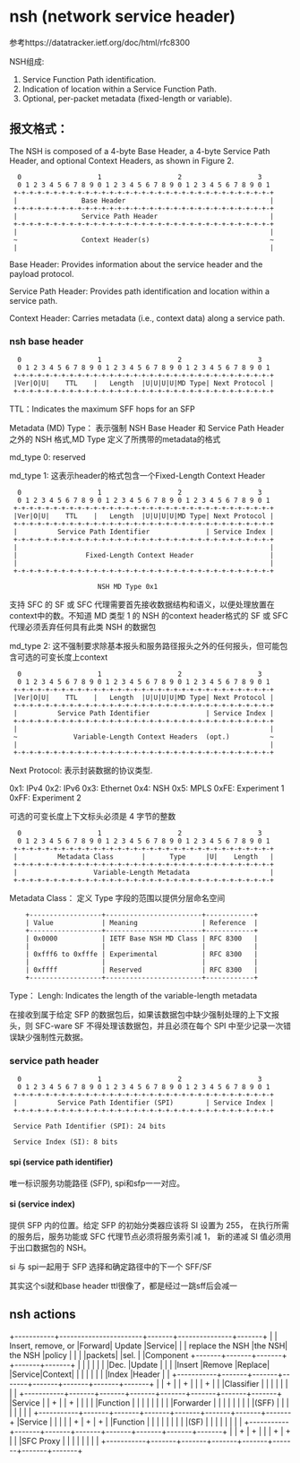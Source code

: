 
# nsh (network service header)
参考https://datatracker.ietf.org/doc/html/rfc8300

NSH组成:
1. Service Function Path identification.
2. Indication of location within a Service Function Path.
3. Optional, per-packet metadata (fixed-length or variable).

## 报文格式：
   The NSH is composed of a 4-byte Base Header, a 4-byte Service Path
   Header, and optional Context Headers, as shown in Figure 2.

      0                   1                   2                   3
      0 1 2 3 4 5 6 7 8 9 0 1 2 3 4 5 6 7 8 9 0 1 2 3 4 5 6 7 8 9 0 1
     +-+-+-+-+-+-+-+-+-+-+-+-+-+-+-+-+-+-+-+-+-+-+-+-+-+-+-+-+-+-+-+-+
     |                Base Header                                    |
     +-+-+-+-+-+-+-+-+-+-+-+-+-+-+-+-+-+-+-+-+-+-+-+-+-+-+-+-+-+-+-+-+
     |                Service Path Header                            |
     +-+-+-+-+-+-+-+-+-+-+-+-+-+-+-+-+-+-+-+-+-+-+-+-+-+-+-+-+-+-+-+-+
     |                                                               |
     ~                Context Header(s)                              ~
     |                                                               |

Base Header:  Provides information about the service header and the
      payload protocol.

Service Path Header:  Provides path identification and location
      within a service path.

Context Header:  Carries metadata (i.e., context data) along a
      service path.

### nsh base header

      0                   1                   2                   3
      0 1 2 3 4 5 6 7 8 9 0 1 2 3 4 5 6 7 8 9 0 1 2 3 4 5 6 7 8 9 0 1
     +-+-+-+-+-+-+-+-+-+-+-+-+-+-+-+-+-+-+-+-+-+-+-+-+-+-+-+-+-+-+-+-+
     |Ver|O|U|    TTL    |   Length  |U|U|U|U|MD Type| Next Protocol |
     +-+-+-+-+-+-+-+-+-+-+-+-+-+-+-+-+-+-+-+-+-+-+-+-+-+-+-+-+-+-+-+-+

TTL：Indicates the maximum SFF hops for an SFP

Metadata (MD) Type： 表示强制 NSH Base Header 和 Service Path Header 之外的 NSH 格式,MD Type 定义了所携带的metadata的格式

md_type 0: reserved

md_type 1: 这表示header的格式包含一个Fixed-Length Context Header

      0                   1                   2                   3
      0 1 2 3 4 5 6 7 8 9 0 1 2 3 4 5 6 7 8 9 0 1 2 3 4 5 6 7 8 9 0 1
     +-+-+-+-+-+-+-+-+-+-+-+-+-+-+-+-+-+-+-+-+-+-+-+-+-+-+-+-+-+-+-+-+
     |Ver|O|U|    TTL    |   Length  |U|U|U|U|MD Type| Next Protocol |
     +-+-+-+-+-+-+-+-+-+-+-+-+-+-+-+-+-+-+-+-+-+-+-+-+-+-+-+-+-+-+-+-+
     |          Service Path Identifier              | Service Index |
     +-+-+-+-+-+-+-+-+-+-+-+-+-+-+-+-+-+-+-+-+-+-+-+-+-+-+-+-+-+-+-+-+
     |                                                               |
     |                 Fixed-Length Context Header                   |
     |                                                               |
     +-+-+-+-+-+-+-+-+-+-+-+-+-+-+-+-+-+-+-+-+-+-+-+-+-+-+-+-+-+-+-+-+

                          NSH MD Type 0x1

支持 SFC 的 SF 或 SFC 代理需要首先接收数据结构和语义，以便处理放置在context中的数。不知道 MD 类型 1 的 NSH 的context header格式的 SF 或 SFC 代理必须丢弃任何具有此类 NSH 的数据包

md_type 2: 这不强制要求除基本报头和服务路径报头之外的任何报头，但可能包含可选的可变长度上context

      0                   1                   2                   3
      0 1 2 3 4 5 6 7 8 9 0 1 2 3 4 5 6 7 8 9 0 1 2 3 4 5 6 7 8 9 0 1
     +-+-+-+-+-+-+-+-+-+-+-+-+-+-+-+-+-+-+-+-+-+-+-+-+-+-+-+-+-+-+-+-+
     |Ver|O|U|    TTL    |   Length  |U|U|U|U|MD Type| Next Protocol |
     +-+-+-+-+-+-+-+-+-+-+-+-+-+-+-+-+-+-+-+-+-+-+-+-+-+-+-+-+-+-+-+-+
     |          Service Path Identifier              | Service Index |
     +-+-+-+-+-+-+-+-+-+-+-+-+-+-+-+-+-+-+-+-+-+-+-+-+-+-+-+-+-+-+-+-+
     |                                                               |
     ~              Variable-Length Context Headers  (opt.)          ~
     |                                                               |
     +-+-+-+-+-+-+-+-+-+-+-+-+-+-+-+-+-+-+-+-+-+-+-+-+-+-+-+-+-+-+-+-+
     
Next Protocol: 表示封装数据的协议类型.

0x1: IPv4
0x2: IPv6
0x3: Ethernet
0x4: NSH
0x5: MPLS
0xFE: Experiment 1
0xFF: Experiment 2

 
可选的可变长度上下文标头必须是 4 字节的整数


      0                   1                   2                   3
      0 1 2 3 4 5 6 7 8 9 0 1 2 3 4 5 6 7 8 9 0 1 2 3 4 5 6 7 8 9 0 1
     +-+-+-+-+-+-+-+-+-+-+-+-+-+-+-+-+-+-+-+-+-+-+-+-+-+-+-+-+-+-+-+-+
     |          Metadata Class       |      Type     |U|    Length   |
     +-+-+-+-+-+-+-+-+-+-+-+-+-+-+-+-+-+-+-+-+-+-+-+-+-+-+-+-+-+-+-+-+
     |                   Variable-Length Metadata                    |
     +-+-+-+-+-+-+-+-+-+-+-+-+-+-+-+-+-+-+-+-+-+-+-+-+-+-+-+-+-+-+-+-+
     
Metadata Class： 定义 Type 字段的范围以提供分层命名空间

        +------------------+------------------------+------------+
        | Value            | Meaning                | Reference  |
        +------------------+------------------------+------------+
        | 0x0000           | IETF Base NSH MD Class | RFC 8300   |
        |                  |                        |            |
        | 0xfff6 to 0xfffe | Experimental           | RFC 8300   |
        |                  |                        |            |
        | 0xffff           | Reserved               | RFC 8300   |
        +------------------+------------------------+------------+
Type：
Lengh: Indicates the length of the variable-length metadata

在接收到属于给定 SFP 的数据包后，如果该数据包中缺少强制处理的上下文报头，则 SFC-ware SF 不得处理该数据包，并且必须在每个 SPI 中至少记录一次错误缺少强制性元数据。

### service path header

      0                   1                   2                   3
      0 1 2 3 4 5 6 7 8 9 0 1 2 3 4 5 6 7 8 9 0 1 2 3 4 5 6 7 8 9 0 1
     +-+-+-+-+-+-+-+-+-+-+-+-+-+-+-+-+-+-+-+-+-+-+-+-+-+-+-+-+-+-+-+-+
     |          Service Path Identifier (SPI)        | Service Index |
     +-+-+-+-+-+-+-+-+-+-+-+-+-+-+-+-+-+-+-+-+-+-+-+-+-+-+-+-+-+-+-+-+

     Service Path Identifier (SPI): 24 bits

     Service Index (SI): 8 bits

#### spi (service path identifier)

唯一标识服务功能路径 (SFP), spi和sfp一一对应。
     
#### si (service index)

提供 SFP 内的位置。给定 SFP 的初始分类器应该将 SI 设置为 255， 在执行所需的服务后，服务功能或 SFC 代理节点必须将服务索引减 1， 新的递减 SI 值必须用于出口数据包的 NSH。

si 与 spi一起用于 SFP 选择和确定路径中的下一个 SFF/SF

其实这个si就和base header ttl很像了，都是经过一跳sff后会减一


## nsh actions

 +-----------+-----------------------+-------+---------------+-------+
   |           | Insert, remove, or    |Forward| Update        |Service|
   |           | replace the NSH       |the NSH| the NSH       |policy |
   |           |                       |packets|               |sel.   |
   |Component  +-------+-------+-------+       +-------+-------+       |
   |           |       |       |       |       |Dec.   |Update |       |
   |           |Insert |Remove |Replace|       |Service|Context|       |
   |           |       |       |       |       |Index  |Header |       |
   +-----------+-------+-------+-------+-------+-------+-------+-------+
   |           |  +    |       |   +   |       |       |   +   |       |
   |Classifier |       |       |       |       |       |       |       |
   +-----------+-------+-------+-------+-------+-------+-------+-------+
   |Service    |       |   +   |       |   +   |       |       |       |
   |Function   |       |       |       |       |       |       |       |
   |Forwarder  |       |       |       |       |       |       |       |
   |(SFF)      |       |       |       |       |       |       |       |
   +-----------+-------+-------+-------+-------+-------+-------+-------+
   |Service    |       |       |       |       |   +   |   +   |   +   |
   |Function   |       |       |       |       |       |       |       |
   |(SF)       |       |       |       |       |       |       |       |
   +-----------+-------+-------+-------+-------+-------+-------+-------+
   |           |  +    |   +   |       |       |   +   |   +   |       |
   |SFC Proxy  |       |       |       |       |       |       |       |
   +-----------+-------+-------+-------+-------+-------+-------+-------+





